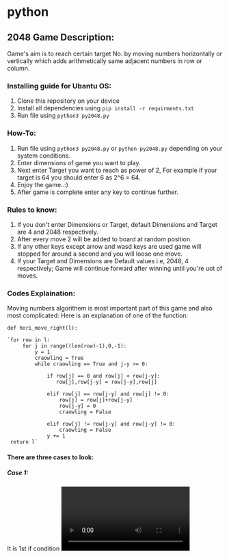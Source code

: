 # python
## 2048 Game Description:
  Game's aim is to reach certain target No. by moving numbers horizontally or vertically which adds arithmetically same adjacent numbers in row or column. 

### Installing guide for Ubantu OS:
1) Clone this repository on your device
2) Install all dependencies using `pip install -r requirments.txt`
3) Run file using `python3 py2048.py`

### How-To:
1) Run file using `python3 py2048.py` or `python py2048.py` depending on your system conditions.
2) Enter dimensions of game you want to play.
3) Next enter Target you want to reach as power of 2, 
    For example if your target is 64 you should enter 6 as 2^6 = 64.
4) Enjoy the game..:)
5) After game is complete enter any key to continue further.

### Rules to know:
1) If you don't enter Dimensions or Target, default Dimensions and Target are 4 and 2048 respectively.
2) After every move 2 will be added to board at random position.
3) If any other keys except arrow and wasd keys are used game will stopped for around a second and you will loose one move.
4) If your Target and Dimensions are Default values i.e, 2048, 4 respectively; Game will continue forward after winning until you're uot of moves.
 
### Codes Explaination:
Moving numbers algorithem is most important part of this game and also most complicated:
Here is an explanation of one of the function:

 `def hori_move_right(l):`
    
    `for row in l:
         for j in range((len(row)-1),0,-1):
             y = 1
             craowling = True
             while craowling == True and j-y >= 0:
                
                 if row[j] == 0 and row[j] < row[j-y]:
                    row[j],row[j-y] = row[j-y],row[j]
                    
                 elif row[j] == row[j-y] and row[j] != 0:
                     row[j] = row[j]+row[j-y]
                     row[j-y] = 0 
                     craowling = False      
                
                 elif row[j] != row[j-y] and row[j-y] != 0:
                     craowling = False    
                 y += 1        
     return l`
#### There are three cases to look:
##### Case 1:
  It is 1st if condition
  ![](Gifs/case1.mp4)
  
    
